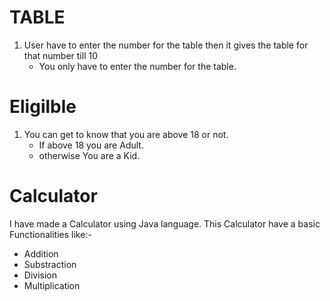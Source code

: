 # TABLE

1. User  have to enter the number for the table then it gives the table for that number till 10
   - You only have to enter the number for the table.


# Eligilble 
1. You can get to know that you are above 18 or not.
    - If above 18 you are Adult.
    - otherwise You are a Kid.

# Calculator
   I have made a Calculator using Java language.
   This Calculator have a basic Functionalities like:-
   - Addition
   - Substraction
   - Division
   - Multiplication
  
     
   
